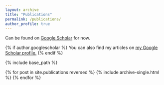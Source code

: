 ```yaml
---
layout: archive
title: "Publications"
permalink: /publications/
author_profile: true
---
```


Can be found on [Google Scholar](https://scholar.google.com.pk/citations?user=_jXQiwMAAAAJ&hl=en) for now.

{% if author.googlescholar %}
  You can also find my articles on <u><a href="{{author.googlescholar}}">my Google Scholar profile</a>.</u>
{% endif %}

{% include base_path %}

{% for post in site.publications reversed %}
  {% include archive-single.html %}
{% endfor %}
